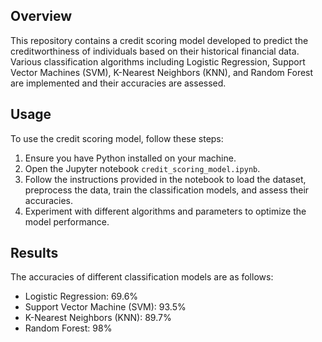 
## Overview
This repository contains a credit scoring model developed to predict the creditworthiness of individuals based on their historical financial data. Various classification algorithms including Logistic Regression, Support Vector Machines (SVM), K-Nearest Neighbors (KNN), and Random Forest are implemented and their accuracies are assessed.



## Usage
To use the credit scoring model, follow these steps:

1. Ensure you have Python installed on your machine.
2. Open the Jupyter notebook `credit_scoring_model.ipynb`.
3. Follow the instructions provided in the notebook to load the dataset, preprocess the data, train the classification models, and assess their accuracies.
4. Experiment with different algorithms and parameters to optimize the model performance.

## Results
The accuracies of different classification models are as follows:
- Logistic Regression: 69.6%
- Support Vector Machine (SVM): 93.5%
- K-Nearest Neighbors (KNN): 89.7%
- Random Forest: 98%

